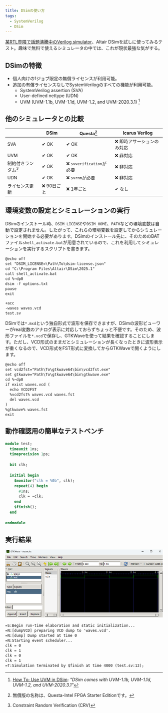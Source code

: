 ```yaml
---
title: DSimの使い方
tags:
  - SystemVerilog
  - DSim
---
```


[某RTL界隈で話題沸騰中のVerilog simulator](https://x.com/taichi600730/status/1788228372910505988 )、Altair DSimを試しに使ってみるテスト。趣味で無料で使えるシミュレータの中では、これが現状最強な気がする。

## DSimの特徴
- 個人向けの1ジョブ限定の無償ライセンスが利用可能。
- 追加の有償ライセンスなしでSystemVerilogのすべての機能が利用可能。
    - SystemVerilog assertion (SVA)
    - User-defined nettype (UDN)
    - UVM (UVM-1.1b, UVM-1.1d, UVM-1.2, and UVM-2020.3.1) [^uvm]

[^uvm]:
    [How To: Use UVM in DSim](https://help.metrics.ca/support/solutions/articles/154000154925-how-to-use-uvm-in-dsim):
    _"DSim comes with UVM-1.1b, UVM-1.1d, UVM-1.2, and UVM-2020.3.1"_

## 他のシミュレータとの比較

|  | DSim | Questa[^questa] | Icarus Verilog |
|--|--|--|--|
| SVA | ✔ OK | ✔ OK | ❌ 即時アサーションのみ対応 |
| UVM | ✔ OK | ✔ OK | ❌ 非対応 |
| 制約付きランダム[^crv] | ✔ OK | ❌ `svverification`が必要  | ❌ 非対応 |
| UDN | ✔ OK | ❌ `svrnm`が必要 | ❌ 非対応 |
| ライセンス更新 | ❌ 90日ごと | ❌ 1年ごと | ✔ なし |


[^questa]:
    無償版の名称は、Questa-Intel FPGA Starter Editionです。
[^crv]:
    Constraint Random Verification (CRV)


## 環境変数の設定とシミュレーションの実行

DSimのインストール時、`DSIM_LICENSE`や`DSIM_HOME`、`PATH`などの環境変数は自動で設定されません。したがって、これらの環境変数を設定してからシミュレーションを開始する必要があります。DSimのインストール先に、そのためのBATファイル`shell_activate.bat`が用意されているので、これを利用してシミュレーションを実行するスクリプトを書きます。

```dosbatch title="run.bat"
@echo off
set "DSIM_LICENSE=\Path\To\dsim-license.json"
cd "C:\Program Files\Altair\DSim\2025.1"
call shell_activate.bat
cd %~dp0
dsim -f options.txt
pause
exit
```

```title="options.txt"
+acc
-waves waves.vcd
test.sv
```

DSimでは`*.mxd`という独自形式で波形を保存できますが、DSimの波形ビューワーがreal変数のアナログ表示に対応しておらずちょっと不便です。そのため、波形ファイルを`*.vcd`で保存し、GTKWaveを使って結果を確認することにします。ただし、VCD形式のままだとシミュレーションが長くなったときに波形表示が重くなるので、VCD形式をFST形式に変換してからGTKWaveで開くようにします。

```dosbatch title="gtkwave.bat"
@echo off
set vcd2fst="Path\To\gtkwave64\bin\vcd2fst.exe"
set gtkwave="Path\To\gtkwave64\bin\gtkwave.exe"
cd %~dp0
if exist waves.vcd (
  echo VCD2FST
  %vcd2fst% waves.vcd waves.fst
  del waves.vcd
)
%gtkwave% waves.fst
exit
```


## 動作確認用の簡単なテストベンチ

```SystemVerilog title="test.sv"
module test;
  timeunit 1ns;
  timeprecision 1ps;

  bit clk;

  initial begin
    $monitor("clk = %0b", clk);
    repeat(4) begin
      #1ns;
      clk = ~clk;
    end
    $finish();
  end
  
endmodule
```

## 実行結果

![Simulation result](images/dsim_simple_sim_result.png)

```
=S:Begin run-time elaboration and static initialization...
=N:[dumpVCD] preparing VCD dump to 'waves.vcd'.
=N:[dump] Dump started at time 0
=N:Starting event scheduler...
clk = 0
clk = 1
clk = 0
clk = 1
=T:Simulation terminated by $finish at time 4000 (test.sv:13);
```